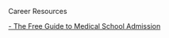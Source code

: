 Career Resources

<a href = https://www.scribd.com/document/409090664/The-Free-Guide-to-Medical-School-Admission>- The Free Guide to Medical School Admission</a>
